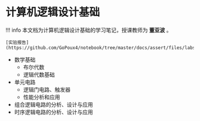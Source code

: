 # 计算机逻辑设计基础

!!! info
    本文档为计算机逻辑设计基础的学习笔记，授课教师为 **董亚波** 。

    [实验报告](https://github.com/GoPoux4/notebook/tree/master/docs/assert/files/labs/computer_logic)

- 数学基础
    - 布尔代数
    - 逻辑代数基础
- 单元电路
    - 逻辑门电路、触发器
    - 性能分析和应用
- 组合逻辑电路的分析、设计与应用
- 时序逻辑电路的分析、设计与应用
